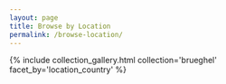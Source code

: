 ```yaml
---
layout: page
title: Browse by Location
permalink: /browse-location/
---
```


{% include collection_gallery.html collection='brueghel' facet_by='location_country' %}

